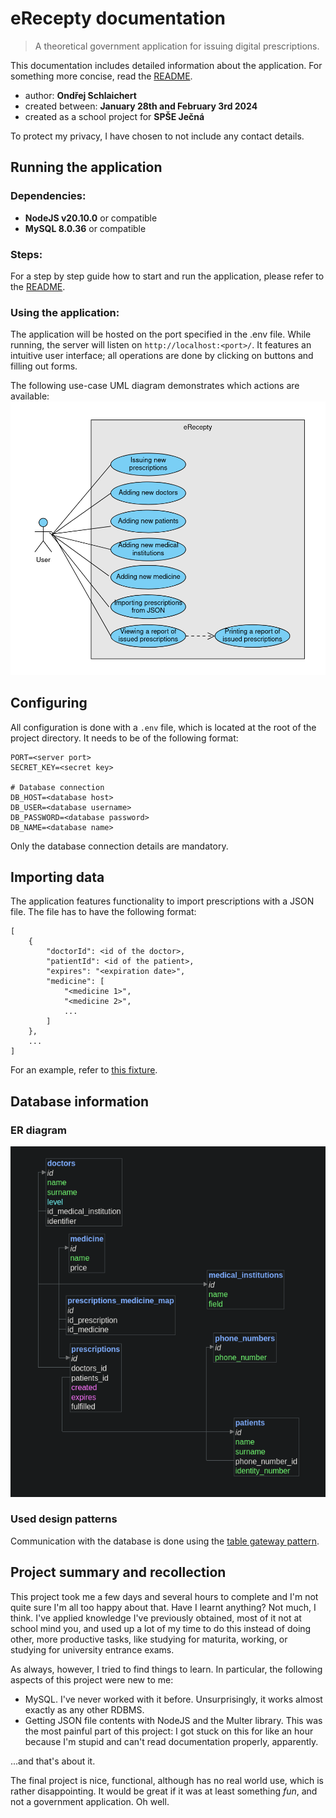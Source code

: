 # eRecepty documentation
> A theoretical government application for issuing digital prescriptions.

This documentation includes detailed information about the application. For something more concise, read the [README](../README.md).

- author: **Ondřej Schlaichert**
- created between: **January 28th and February 3rd 2024**
- created as a school project for **SPŠE Ječná**

To protect my privacy, I have chosen to not include any contact details.

## Running the application
### Dependencies:
- **NodeJS v20.10.0** or compatible
- **MySQL 8.0.36** or compatible
### Steps:
For a step by step guide how to start and run the application, please refer to the [README](../README.md).
### Using the application:
The application will be hosted on the port specified in the .env file. While running, the server will listen on `http://localhost:<port>/`. It features an intuitive user interface; all operations are done by clicking on buttons and filling out forms.

The following use-case UML diagram demonstrates which actions are available:
![Use-Case UML diagram](use-case_diagram.png)

## Configuring
All configuration is done with a `.env` file, which is located at the root of the project directory. It needs to be of the following format:
```
PORT=<server port>
SECRET_KEY=<secret key>

# Database connection
DB_HOST=<database host>
DB_USER=<database username>
DB_PASSWORD=<database password>
DB_NAME=<database name>
```
Only the database connection details are mandatory.

## Importing data
The application features functionality to import prescriptions with a JSON file. The file has to have the following format:
```
[
	{
		"doctorId": <id of the doctor>,
		"patientId": <id of the patient>,
		"expires": "<expiration date>",
		"medicine": [
			"<medicine 1>",
			"<medicine 2>",
			...
		]
	},
	...
]
```
For an example, refer to [this fixture](../fixtures/test-json.json).

## Database information
### ER diagram
![Database ER diagram](er_diagram.png)
### Used design patterns
Communication with the database is done using the [table gateway pattern](https://en.wikipedia.org/wiki/Table_data_gateway).

## Project summary and recollection
This project took me a few days and several hours to complete and I'm not quite sure I'm all too happy about that. Have I learnt anything? Not much, I think. I've applied knowledge I've previously obtained, most of it not at school mind you, and used up a lot of my time to do this instead of doing other, more productive tasks, like studying for maturita, working, or studying for university entrance exams.

As always, however, I tried to find things to learn. In particular, the following aspects of this project were new to me:
- MySQL. I've never worked with it before. Unsurprisingly, it works almost exactly as any other RDBMS.
- Getting JSON file contents with NodeJS and the Multer library. This was the most painful part of this project: I got stuck on this for like an hour because I'm stupid and can't read documentation properly, apparently.

...and that's about it.

The final project is nice, functional, although has no real world use, which is rather disappointing. It would be great if it was at least something *fun*, and not a government application. Oh well.